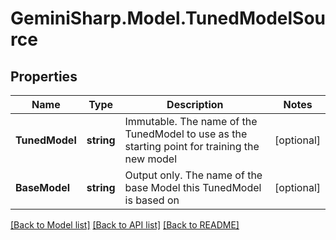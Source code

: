 # GeminiSharp.Model.TunedModelSource

## Properties

Name | Type | Description | Notes
------------ | ------------- | ------------- | -------------
**TunedModel** | **string** | Immutable. The name of the TunedModel to use as the starting point for training the new model | [optional] 
**BaseModel** | **string** | Output only. The name of the base Model this TunedModel is based on | [optional] 

[[Back to Model list]](../README.md#documentation-for-models) [[Back to API list]](../README.md#documentation-for-api-endpoints) [[Back to README]](../README.md)

